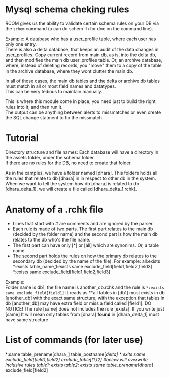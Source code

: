 Mysql schema cheking rules 
==============================

RCOM gives us the ability to validate certain schema rules on your DB via the `schem` command (u can do schem -h for doc on the command line).
 
Example:
A database who has a user_profile table, where each user has only one entry.  
There is also a delta database, that keeps an audit of the data changes in user_profiles.
Copy current record from main db, as is, into the delta db, and then modifies the main db user_profiles table.
Or, an archive database, where, instead of deleting records, you "move" them to a copy of the table in the archive database, where they wont 
clutter the main db.

In all of those cases, the main db tables and the delta or archive db tables must match in all or most field names and datatypes.  
This can be very tedious to maintain manually. 

This is where this module come in place, you need just to build the right rules into it, and then run it.  
The output can be anything between alerts to missmatches or even create the SQL change statment to fix the missmatch.

Tutorial
==============================
Directory structure and file names:
Each database will have a directory in the assets folder, under the schema folder.  
If there are no rules for the DB, no need to create that folder. 

As in the xamples, we have a folder named [dhara]. This folders holds all the rules that relate to db [dhara] in 
in respect to other db in the system.
When we want to tell the system how db [dhara] is related to db [dhara_delta_1], we will create a file
called [dhara_delta_1.rchk].

Anatomy of a .rchk file
==============================
- Lines that start with # are comments and are ignored by the parser.
- Each rule is made of two parts. The first part relates to the main db (decided by the folder name) and the second part is
  how the main db relates to the db who's the file name.
- The first part can have only [*] or [all] which are synonims. Or, a table name.
- The second part holds the rules on how the primary db relates to the secondary db (decided by the name of the file). For example:
  all:exists
  *:exists
  table_name_1:exists same exclude_field[field1,field2,field3]
  *:exists same exclude_field[field1,field2,field3]

Example:  
Folder name is db1, the file name is another_db.rchk and the rule is `*:exists same exclude_field[field1]`
It reads as **all tables in [db1] must exists in db [another_db] with the exact same structure, with the exception that tables in
db [another_db] may have extra field or miss a field called [field1]. 
DO NOTICE! The rule [same] does not includes the rule [exists]. If you write just [same]
           It will mean only tables from [dhara] **found** in [dhara_delta_1] must have same structure
   

List of commands (for later use)
===============================
*:same table_prename[dhara_] table_postname[_delta]
*:exits same exclude_field[field1,field2] exclude_table[t1,t2]
#below will overwrite inclusive rules
table1: exists
table2: exists same table_prename[dhara_] exclude_field[field2]




